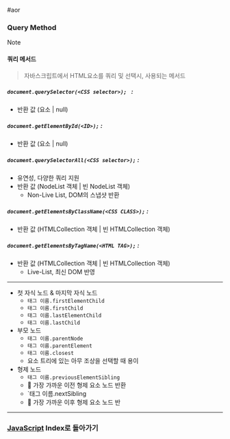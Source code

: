 #aor 
### Query Method
>[!note]
>#### 쿼리 메서드
>
>>자바스크립트에서 HTML요소를 쿼리 및 선택시, 사용되는 메서드

##### `document.querySelector(<CSS selector>); ` :  
- 반환 값 (요소 | null)  
##### `document.getElementById(<ID>);` :  
- 반환 값 (요소 | null)  
##### `document.querySelectorAll(<CSS selector>);` :  
- 유연성, 다양한 쿼리 지원
- 반환 값 (NodeList 객체 | 빈 NodeList 객체) 
	- Non-Live List, DOM의 스냅샷 반환
##### `document.getElementsByClassName(<CSS CLASS>);` :  
- 반환 값 (HTMLCollection 객체 | 빈 HTMLCollection 객체)
##### `document.getElementsByTagName(<HTML TAG>);` :  
- 반환 값 (HTMLCollection 객체 | 빈 HTMLCollection 객체)
	- Live-List, 최신 DOM 반영
----
- 첫 자식 노드 & 마지막 자식 노드  
	- `태그 이름.firstElementChild`  
	- `태그 이름.firstChild`  
	- `태그 이름.lastElementChild`  
	- `태그 이름.lastChild`  
- 부모 노드  
	- `태그 이름.parentNode`  
	- `태그 이름.parentElement`  
	- `태그 이름.closest`  
	- 요소 트리에 있는 아무 조상을 선택할 때 용이  
- 형제 노드  
	- `태그 이름.previousElementSibling`  
	- 📖 가장 가까운 이전 형제 요소 노드 반환  
	- `태그 이름.nextSibling  
	- 📖 가장 가까운 이후 형제 요소 노드 반  
---
### [JavaScript](../../../Dev-Index/JavaScript.md) Index로 돌아가기